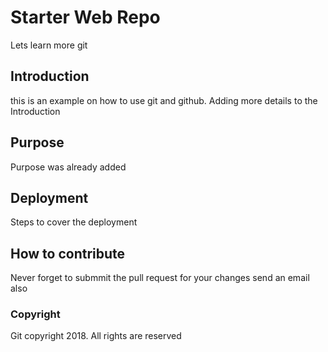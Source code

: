 # Starter Web Repo

Lets learn more git

## Introduction

this is an example on how to use git and github.
Adding more details to the Introduction

## Purpose

Purpose was already added

## Deployment

Steps to cover the deployment

## How to contribute

Never forget to submmit the pull request for your changes
send an email also

### Copyright

Git copyright 2018. All rights are reserved